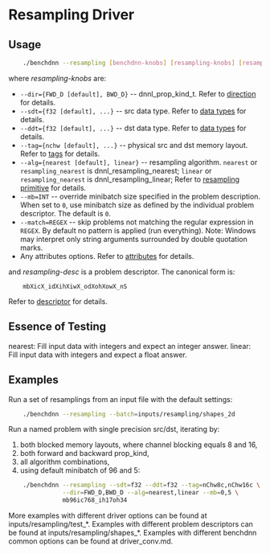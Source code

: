 # Resampling Driver

## Usage
``` sh
    ./benchdnn --resampling [benchdnn-knobs] [resampling-knobs] [resampling-desc] ...
```

where *resampling-knobs* are:

 - `--dir={FWD_D [default], BWD_D}` -- dnnl_prop_kind_t.
            Refer to [direction](knobs_dir.md) for details.
 - `--sdt={f32 [default], ...}` -- src data type.
            Refer to [data types](knobs_dt.md) for details.
 - `--ddt={f32 [default], ...}` -- dst data type.
            Refer to [data types](knobs_dt.md) for details.
 - `--tag={nchw [default], ...}` -- physical src and dst memory layout.
            Refer to [tags](knobs_tag.md) for details.
 - `--alg={nearest [default], linear}` -- resampling algorithm.
            `nearest` or `resampling_nearest` is dnnl_resampling_nearest;
            `linear` or `resampling_nearest` is dnnl_resampling_linear;
            Refer to [resampling primitive](https://oneapi-src.github.io/oneDNN/dev_guide_resampling.html)
            for details.
 - `--mb=INT` -- override minibatch size specified in the problem description.
             When set to `0`, use minibatch size as defined by the individual
             problem descriptor. The default is `0`.
 - `--match=REGEX` -- skip problems not matching the regular expression in
            `REGEX`. By default no pattern is applied (run everything).
            Note: Windows may interpret only string arguments surrounded by
            double quotation marks.
 - Any attributes options. Refer to [attributes](knobs_attr.md) for details.

and *resampling-desc* is a problem descriptor. The canonical form is:
```
    mbXicX_idXihXiwX_odXohXowX_nS
```
Refer to [descriptor](knobs_desc.md) for details.

## Essence of Testing
nearest: Fill input data with integers and expect an integer answer.
linear: Fill input data with integers and expect a float answer.


## Examples

Run a set of resamplings from an input file with the default settings:
``` sh
    ./benchdnn --resampling --batch=inputs/resampling/shapes_2d
```

Run a named problem with single precision src/dst, iterating by:
1) both blocked memory layouts, where channel blocking equals 8 and 16,
2) both forward and backward prop_kind,
3) all algorithm combinations,
4) using default minibatch of 96 and 5:
``` sh
    ./benchdnn --resampling --sdt=f32 --ddt=f32 --tag=nChw8c,nChw16c \
               --dir=FWD_D,BWD_D --alg=nearest,linear --mb=0,5 \
               mb96ic768_ih17oh34
```

More examples with different driver options can be found at
inputs/resampling/test_\*. Examples with different problem descriptors can be
found at inputs/resampling/shapes_\*. Examples with different benchdnn common
options can be found at driver_conv.md.
